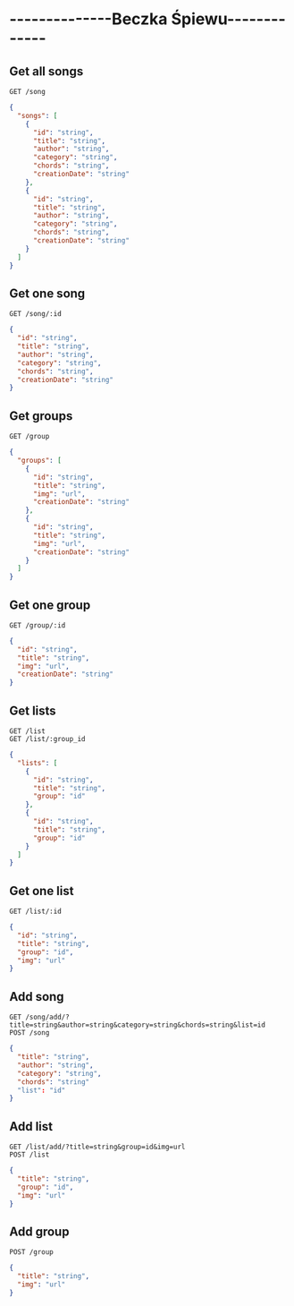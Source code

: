 # --------------Beczka Śpiewu-------------
## Get all songs
```http
GET /song
```
```json
{
  "songs": [
    {
      "id": "string",
      "title": "string",
      "author": "string",
      "category": "string",
      "chords": "string",
      "creationDate": "string"
    },
    {
      "id": "string",
      "title": "string",
      "author": "string",
      "category": "string",
      "chords": "string",
      "creationDate": "string"
    }
  ]
}
```
## Get one song
```http
GET /song/:id
```
```json
{
  "id": "string",
  "title": "string",
  "author": "string",
  "category": "string",
  "chords": "string",
  "creationDate": "string"
}
```
## Get groups
```http
GET /group
```
```json
{
  "groups": [
    {
      "id": "string",
      "title": "string",
      "img": "url",
      "creationDate": "string"
    },
    {
      "id": "string",
      "title": "string",
      "img": "url",
      "creationDate": "string"
    }
  ]
}
```
## Get one group
```http
GET /group/:id
```
```json
{
  "id": "string",
  "title": "string",
  "img": "url",
  "creationDate": "string"
}
```
## Get lists
```http
GET /list
GET /list/:group_id
```
```json
{
  "lists": [
    {
      "id": "string",
      "title": "string",
      "group": "id"
    },
    {
      "id": "string",
      "title": "string",
      "group": "id"
    }
  ]
}
```
## Get one list
```http
GET /list/:id
```
```json
{
  "id": "string",
  "title": "string",
  "group": "id",
  "img": "url"
}
```
## Add song
```http
GET /song/add/?title=string&author=string&category=string&chords=string&list=id
POST /song
```
```json
{
  "title": "string",
  "author": "string",
  "category": "string",
  "chords": "string"
  "list": "id"
}
```
## Add list
```http
GET /list/add/?title=string&group=id&img=url
POST /list
```
```json
{
  "title": "string",
  "group": "id",
  "img": "url"
}
```
## Add group
```http
POST /group
```
```json
{
  "title": "string",
  "img": "url"
}
```
